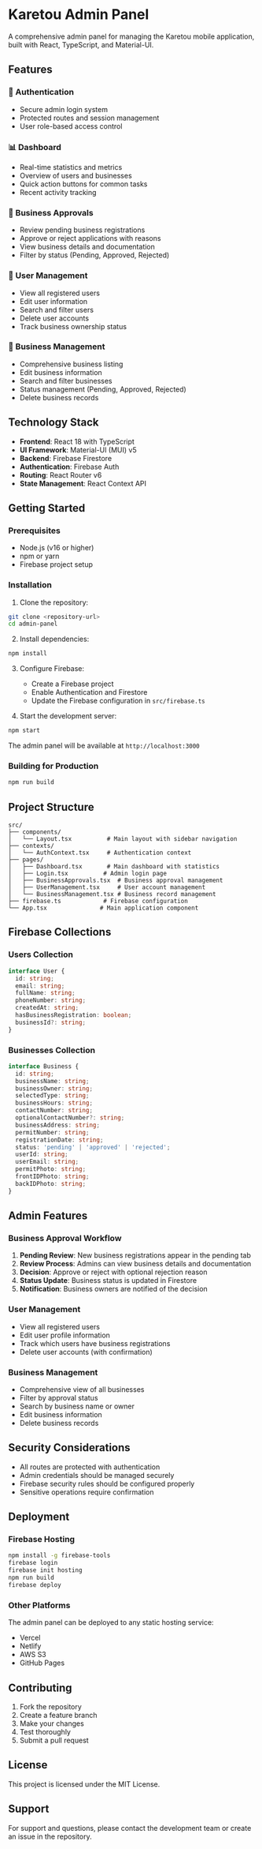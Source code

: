 # Karetou Admin Panel

A comprehensive admin panel for managing the Karetou mobile application, built with React, TypeScript, and Material-UI.

## Features

### 🔐 Authentication
- Secure admin login system
- Protected routes and session management
- User role-based access control

### 📊 Dashboard
- Real-time statistics and metrics
- Overview of users and businesses
- Quick action buttons for common tasks
- Recent activity tracking

### 🏢 Business Approvals
- Review pending business registrations
- Approve or reject applications with reasons
- View business details and documentation
- Filter by status (Pending, Approved, Rejected)

### 👥 User Management
- View all registered users
- Edit user information
- Search and filter users
- Delete user accounts
- Track business ownership status

### 🏪 Business Management
- Comprehensive business listing
- Edit business information
- Search and filter businesses
- Status management (Pending, Approved, Rejected)
- Delete business records

## Technology Stack

- **Frontend**: React 18 with TypeScript
- **UI Framework**: Material-UI (MUI) v5
- **Backend**: Firebase Firestore
- **Authentication**: Firebase Auth
- **Routing**: React Router v6
- **State Management**: React Context API

## Getting Started

### Prerequisites

- Node.js (v16 or higher)
- npm or yarn
- Firebase project setup

### Installation

1. Clone the repository:
```bash
git clone <repository-url>
cd admin-panel
```

2. Install dependencies:
```bash
npm install
```

3. Configure Firebase:
   - Create a Firebase project
   - Enable Authentication and Firestore
   - Update the Firebase configuration in `src/firebase.ts`

4. Start the development server:
```bash
npm start
```

The admin panel will be available at `http://localhost:3000`

### Building for Production

```bash
npm run build
```

## Project Structure

```
src/
├── components/
│   └── Layout.tsx          # Main layout with sidebar navigation
├── contexts/
│   └── AuthContext.tsx     # Authentication context
├── pages/
│   ├── Dashboard.tsx       # Main dashboard with statistics
│   ├── Login.tsx          # Admin login page
│   ├── BusinessApprovals.tsx  # Business approval management
│   ├── UserManagement.tsx     # User account management
│   └── BusinessManagement.tsx # Business record management
├── firebase.ts            # Firebase configuration
└── App.tsx               # Main application component
```

## Firebase Collections

### Users Collection
```typescript
interface User {
  id: string;
  email: string;
  fullName: string;
  phoneNumber: string;
  createdAt: string;
  hasBusinessRegistration: boolean;
  businessId?: string;
}
```

### Businesses Collection
```typescript
interface Business {
  id: string;
  businessName: string;
  businessOwner: string;
  selectedType: string;
  businessHours: string;
  contactNumber: string;
  optionalContactNumber?: string;
  businessAddress: string;
  permitNumber: string;
  registrationDate: string;
  status: 'pending' | 'approved' | 'rejected';
  userId: string;
  userEmail: string;
  permitPhoto: string;
  frontIDPhoto: string;
  backIDPhoto: string;
}
```

## Admin Features

### Business Approval Workflow
1. **Pending Review**: New business registrations appear in the pending tab
2. **Review Process**: Admins can view business details and documentation
3. **Decision**: Approve or reject with optional rejection reason
4. **Status Update**: Business status is updated in Firestore
5. **Notification**: Business owners are notified of the decision

### User Management
- View all registered users
- Edit user profile information
- Track which users have business registrations
- Delete user accounts (with confirmation)

### Business Management
- Comprehensive view of all businesses
- Filter by approval status
- Search by business name or owner
- Edit business information
- Delete business records

## Security Considerations

- All routes are protected with authentication
- Admin credentials should be managed securely
- Firebase security rules should be configured properly
- Sensitive operations require confirmation

## Deployment

### Firebase Hosting
```bash
npm install -g firebase-tools
firebase login
firebase init hosting
npm run build
firebase deploy
```

### Other Platforms
The admin panel can be deployed to any static hosting service:
- Vercel
- Netlify
- AWS S3
- GitHub Pages

## Contributing

1. Fork the repository
2. Create a feature branch
3. Make your changes
4. Test thoroughly
5. Submit a pull request

## License

This project is licensed under the MIT License.

## Support

For support and questions, please contact the development team or create an issue in the repository.
